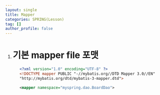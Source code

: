 ```yaml
---
layout: single
title: Mapper
categories: SPRING(Lesson)
tag: []
author_profile: false
---
```


1. # 기본 mapper file 포맷
   ```xml
      <?xml version="1.0" encoding="UTF-8" ?>
      <!DOCTYPE mapper PUBLIC "-//mybatis.org//DTD Mapper 3.0//EN"
      "http://mybatis.org/dtd/mybatis-3-mapper.dtd">

      <mapper namespace="myspring.dao.BoardDao">
   ```